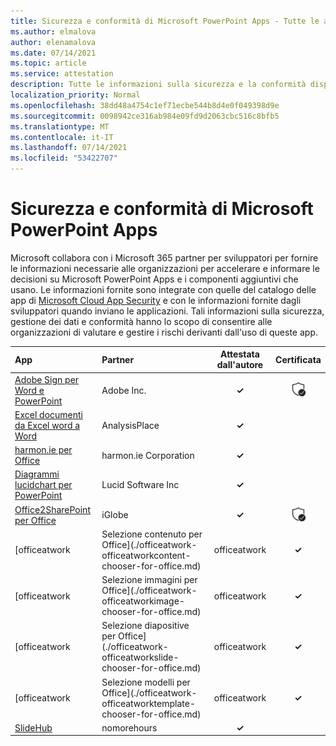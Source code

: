```yaml
---
title: Sicurezza e conformità di Microsoft PowerPoint Apps - Tutte le app
ms.author: elmalova
author: elenamalova
ms.date: 07/14/2021
ms.topic: article
ms.service: attestation
description: Tutte le informazioni sulla sicurezza e la conformità disponibili per tutte le app PowerPoint Microsoft.
localization_priority: Normal
ms.openlocfilehash: 38dd48a4754c1ef71ecbe544b8d4e0f049398d9e
ms.sourcegitcommit: 0098942ce316ab984e09fd9d2063cbc516c8bfb5
ms.translationtype: MT
ms.contentlocale: it-IT
ms.lasthandoff: 07/14/2021
ms.locfileid: "53422707"
---
```

# <a name="microsoft-powerpoint-apps-security-and-compliance"></a>Sicurezza e conformità di Microsoft PowerPoint Apps

Microsoft collabora con i Microsoft 365 partner per sviluppatori per fornire le informazioni necessarie alle organizzazioni per accelerare e informare le decisioni su Microsoft PowerPoint Apps e i componenti aggiuntivi che usano. Le informazioni fornite sono integrate con quelle del catalogo delle app di [Microsoft Cloud App Security](https://www.microsoft.com/en-us/enterprise-mobility-security/cloud-app-security) e con le informazioni fornite dagli sviluppatori quando inviano le applicazioni. Tali informazioni sulla sicurezza, gestione dei dati e conformità hanno lo scopo di consentire alle organizzazioni di valutare e gestire i rischi derivanti dall'uso di queste app.

| **App** | **Partner** | **Attestata dall'autore** | **Certificata** |
|:--------|:------------|:----------------------:|:-------------:|
| [Adobe Sign per Word e PowerPoint](./adobe-inc-sign-for-word-and-powerpoint.md) | Adobe Inc. | **✓** | <img alt="Certified application badge" src="../media/certified-badge.png" height="25" width="25" /> |
| [Excel documenti da Excel word a Word](./analysisplace-excel-to-word-document-automation.md) | AnalysisPlace | **✓** |  |
| [harmon.ie per Office](./harmonie-corporation-for-office.md) | harmon.ie Corporation | **✓** |  |
| [Diagrammi lucidchart per PowerPoint](./lucid-software-inc-lucidchart-diagrams-for-powerpoint.md) | Lucid Software Inc | **✓** |  |
| [Office2SharePoint per Office](./iglobe-office2sharepoint-for-office.md) | iGlobe | **✓** | <img alt="Certified application badge" src="../media/certified-badge.png" height="25" width="25" /> |
| [officeatwork | Selezione contenuto per Office](./officeatwork-officeatworkcontent-chooser-for-office.md) | officeatwork | **✓** | <img alt="Certified application badge" src="../media/certified-badge.png" height="25" width="25" /> |
| [officeatwork | Selezione immagini per Office](./officeatwork-officeatworkimage-chooser-for-office.md) | officeatwork | **✓** |  |
| [officeatwork | Selezione diapositive per Office](./officeatwork-officeatworkslide-chooser-for-office.md) | officeatwork | **✓** |  |
| [officeatwork | Selezione modelli per Office](./officeatwork-officeatworktemplate-chooser-for-office.md) | officeatwork | **✓** | <img alt="Certified application badge" src="../media/certified-badge.png" height="25" width="25" /> |
| [SlideHub](./nomorehours-slidehub.md) | nomorehours | **✓** |  |
